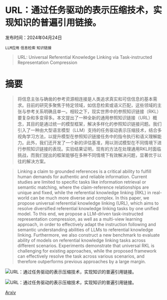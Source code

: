 # URL：通过任务驱动的表示压缩技术，实现知识的普遍引用链接。

发布时间：2024年04月24日

`LLM应用` `信息检索` `知识链接`

> URL: Universal Referential Knowledge Linking via Task-instructed Representation Compression

# 摘要

> 将信息主张与确凿的参考资源相连接是人类追求真实和可信信息的基本需求。目前的研究多聚焦于特定领域，如信息检索或语义匹配，这些领域的主张与参考关系明确且单一。相较之下，现实世界中的参照知识链接（RKL）要复杂和多变得多。本文提出了一种全新的通用参照知识链接（URL）概念，其目的是通过统一的模型框架，解决多样化的参照知识链接问题。我们引入了一种由大型语言模型（LLM）支持的任务驱动表示压缩技术，结合多视角学习方法，以提升模型在参照知识链接任务中的指令执行和语义理解能力。此外，我们还开发了一个新的评估基准，用以测试模型在不同情境下进行参照知识链接的表现。实验结果证明，现有的方法在处理通用RKL时面临挑战，而我们提出的框架能够在多种不同情境下有效解决问题，显著优于以往的解决方案。

> Linking a claim to grounded references is a critical ability to fulfill human demands for authentic and reliable information. Current studies are limited to specific tasks like information retrieval or semantic matching, where the claim-reference relationships are unique and fixed, while the referential knowledge linking (RKL) in real-world can be much more diverse and complex. In this paper, we propose universal referential knowledge linking (URL), which aims to resolve diversified referential knowledge linking tasks by one unified model. To this end, we propose a LLM-driven task-instructed representation compression, as well as a multi-view learning approach, in order to effectively adapt the instruction following and semantic understanding abilities of LLMs to referential knowledge linking. Furthermore, we also construct a new benchmark to evaluate ability of models on referential knowledge linking tasks across different scenarios. Experiments demonstrate that universal RKL is challenging for existing approaches, while the proposed framework can effectively resolve the task across various scenarios, and therefore outperforms previous approaches by a large margin.

![URL：通过任务驱动的表示压缩技术，实现知识的普遍引用链接。](../../..//opt/data/Projects/HuggingArxiv/paper_images/2404.16248/x1.png)

![URL：通过任务驱动的表示压缩技术，实现知识的普遍引用链接。](../../..//opt/data/Projects/HuggingArxiv/paper_images/2404.16248/x2.png)

[Arxiv](https://arxiv.org/abs/2404.16248)